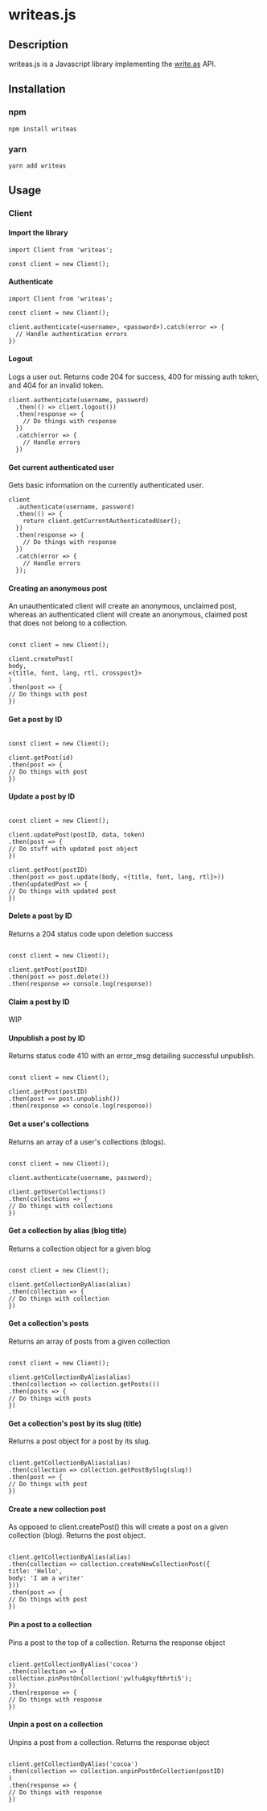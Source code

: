 # writeas.js

## Description

writeas.js is a Javascript library implementing the [write.as](https://write.as/) API.

## Installation

### npm

```
npm install writeas
```

### yarn

```
yarn add writeas
```

## Usage

### Client

#### Import the library

```
import Client from 'writeas';

const client = new Client();
```

#### Authenticate

```
import Client from 'writeas';

const client = new Client();

client.authenticate(<username>, <password>).catch(error => {
  // Handle authentication errors
})
```

#### Logout

Logs a user out. Returns code 204 for success, 400 for missing auth token, and 404 for an invalid token.

```
client.authenticate(username, password)
  .then(() => client.logout())
  .then(response => {
    // Do things with response
  })
  .catch(error => {
    // Handle errors
  })
```

#### Get current authenticated user

Gets basic information on the currently authenticated user.

```
client
  .authenticate(username, password)
  .then(() => {
    return client.getCurrentAuthenticatedUser();
  })
  .then(response => {
    // Do things with response
  })
  .catch(error => {
    // Handle errors
  });
```

#### Creating an anonymous post

An unauthenticated client will create an anonymous, unclaimed post, whereas an authenticated client will create an anonymous, claimed post that does not belong to a collection.

```

const client = new Client();

client.createPost(
body,
<{title, font, lang, rtl, crosspost}>
)
.then(post => {
// Do things with post
})

```

#### Get a post by ID

```

const client = new Client();

client.getPost(id)
.then(post => {
// Do things with post
})

```

#### Update a post by ID

```

const client = new Client();

client.updatePost(postID, data, token)
.then(post => {
// Do stuff with updated post object
})

client.getPost(postID)
.then(post => post.update(body, <{title, font, lang, rtl}>))
.then(updatedPost => {
// Do things with updated post
})

```

#### Delete a post by ID

Returns a 204 status code upon deletion success

```

const client = new Client();

client.getPost(postID)
.then(post => post.delete())
.then(response => console.log(response))

```

#### Claim a post by ID

WIP

#### Unpublish a post by ID

Returns status code 410 with an error_msg detailing successful unpublish.

```

const client = new Client();

client.getPost(postID)
.then(post => post.unpublish())
.then(response => console.log(response))

```

#### Get a user's collections

Returns an array of a user's collections (blogs).

```

const client = new Client();

client.authenticate(username, password);

client.getUserCollections()
.then(collections => {
// Do things with collections
})

```

#### Get a collection by alias (blog title)

Returns a collection object for a given blog

```

const client = new Client();

client.getCollectionByAlias(alias)
.then(collection => {
// Do things with collection
})

```

#### Get a collection's posts

Returns an array of posts from a given collection

```

const client = new Client();

client.getCollectionByAlias(alias)
.then(collection => collection.getPosts())
.then(posts => {
// Do things with posts
})

```

#### Get a collection's post by its slug (title)

Returns a post object for a post by its slug.

```

client.getCollectionByAlias(alias)
.then(collection => collection.getPostBySlug(slug))
.then(post => {
// Do things with post
})

```

#### Create a new collection post

As opposed to client.createPost() this will create a post on a given collection (blog). Returns the post object.

```

client.getCollectionByAlias(alias)
.then(collection => collection.createNewCollectionPost({
title: 'Hello',
body: 'I am a writer'
}))
.then(post => {
// Do things with post
})

```

#### Pin a post to a collection

Pins a post to the top of a collection. Returns the response object

```

client.getCollectionByAlias('cocoa')
.then(collection => {
collection.pinPostOnCollection('ywlfu4gkyfbhrti5');
})
.then(response => {
// Do things with response
})

```

#### Unpin a post on a collection

Unpins a post from a collection. Returns the response object

```

client.getCollectionByAlias('cocoa')
.then(collection => collection.unpinPostOnCollection(postID)
)
.then(response => {
// Do things with response
})

```

```

```
